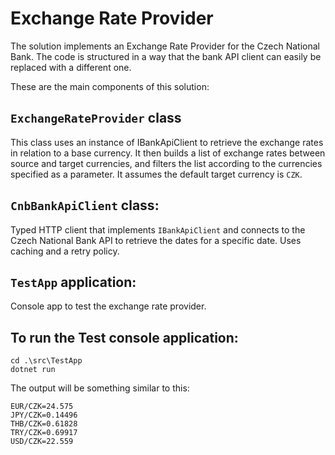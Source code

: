 # Exchange Rate Provider

The solution implements an Exchange Rate Provider for the Czech National Bank. The code is structured in a way that the bank API client can easily be replaced with a different one.

These are the main components of this solution:

## `ExchangeRateProvider` class

This class uses an instance of IBankApiClient to retrieve the exchange rates in relation to a base currency. It then builds a list of exchange rates between source and target currencies, and filters the list according to the currencies specified as a parameter. It assumes the default target currency is `CZK`.

## `CnbBankApiClient` class:
Typed HTTP client that implements `IBankApiClient` and connects to the Czech National Bank API to retrieve the dates for a specific date. Uses caching and a retry policy.

## `TestApp` application:
Console app to test the exchange rate provider.

## To run the Test console application:

```console
cd .\src\TestApp
dotnet run
```

The output will be something similar to this:

```console
EUR/CZK=24.575
JPY/CZK=0.14496
THB/CZK=0.61828
TRY/CZK=0.69917
USD/CZK=22.559
```